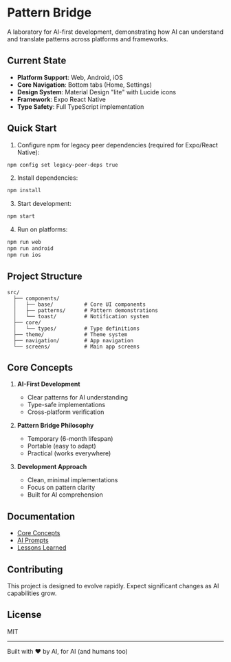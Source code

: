 # Pattern Bridge

A laboratory for AI-first development, demonstrating how AI can understand and translate patterns across platforms and frameworks.

## Current State

- **Platform Support**: Web, Android, iOS
- **Core Navigation**: Bottom tabs (Home, Settings)
- **Design System**: Material Design "lite" with Lucide icons
- **Framework**: Expo React Native
- **Type Safety**: Full TypeScript implementation

## Quick Start

1. Configure npm for legacy peer dependencies (required for Expo/React Native):
```bash
npm config set legacy-peer-deps true
```

2. Install dependencies:
```bash
npm install
```

3. Start development:
```bash
npm start
```

4. Run on platforms:
```bash
npm run web
npm run android
npm run ios
```

## Project Structure

```
src/
  ├── components/
  │   ├── base/          # Core UI components
  │   ├── patterns/      # Pattern demonstrations
  │   └── toast/         # Notification system
  ├── core/
  │   └── types/         # Type definitions
  ├── theme/             # Theme system
  ├── navigation/        # App navigation
  └── screens/           # Main app screens
```

## Core Concepts

1. **AI-First Development**
   - Clear patterns for AI understanding
   - Type-safe implementations
   - Cross-platform verification

2. **Pattern Bridge Philosophy**
   - Temporary (6-month lifespan)
   - Portable (easy to adapt)
   - Practical (works everywhere)

3. **Development Approach**
   - Clean, minimal implementations
   - Focus on pattern clarity
   - Built for AI comprehension

## Documentation

- [Core Concepts](docs/core-concepts/universal-translation.md)
- [AI Prompts](docs/ai/prompt-engineering.md)
- [Lessons Learned](docs/core-concepts/lessons-learned.md)

## Contributing

This project is designed to evolve rapidly. Expect significant changes as AI capabilities grow.

## License

MIT

---
Built with ❤️ by AI, for AI (and humans too)

